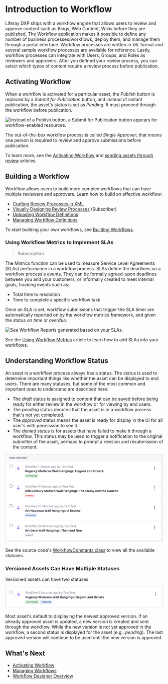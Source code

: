 # Introduction to Workflow

Liferay DXP ships with a workflow engine that allows users to review and approve content such as Blogs, Web Content, Wikis before they are published. The Workflow application makes it possible to define any number of business processes/workflows, deploy them, and manage them through a portal interface. Workflow processes are written in `XML` format and several sample workflow processes are available for reference. Lastly, workflow processes can integrate with Users, Groups, and Roles as reviewers and approvers. After you defined your review process, you can select which types of content require a review process before publication.

## Activating Workflow

When a workflow is activated for a particular asset, the _Publish_ button is replaced by a _Submit for Publication_ button, and instead of instant publication, the asset's status is set as _Pending_. It must proceed through the workflow before publication.

![Instead of a Publish button, a Submit for Publication button appears for workflow-enabled resources.](./introduction-to-workflow/images/01.png)

The out-of-the-box workflow process is called _Single Approver_; that means one person is required to review and approve submissions before publication.

To learn more, see the [Activating Workflow](./using-workflows/activating-workflow.md) and [sending assets through review](./using-workflows/reviewing-assets.md) articles.

## Building a Workflow

Workflow allows users to build more complex workflows that can have multiple reviewers and approvers. Learn how to build an effective workflow:

* [Crafting Review Processes in XML](./developer-guide/crafting-xml-workflow-definitions.md)
* [Visually Designing Review Processes](./designing-and-managing-workflows/workflow-designer/workflow-designer-overview.md) (Subscriber)
* [Uploading Workflow Definitions](./designing-and-managing-workflows/managing-workflows.md#uploading-a-new-workflow-definitions)
* [Managing Workflow Definitions](./designing-and-managing-workflows/managing-workflows.md)

To start building your own workflows, see [Building Workflows](./designing-and-managing-workflows/building-workflows.md).

### Using Workflow Metrics to Implement SLAs

> Subscription

The _Metrics_ function can be used to measure Service Level Agreements (SLAs) performance in a workflow process. SLAs define the deadlines on a workflow process's events. They can be formally agreed-upon deadlines between you and your customers, or informally created to meet internal goals, tracking events such as:

* Total time to resolution
* Time to complete a specific workflow task

Once an SLA is set, workflow submissions that trigger the SLA timer are automatically reported on by the workflow metrics framework, and given the status _on time_ or _overdue_.

![See Workflow Reports generated based on your SLAs.](./introduction-to-workflow/images/02.png)

See the [Using Workflow Metrics](./using-workflows/using-workflow-metrics.md) article to learn how to add SLAs into your workflows.

## Understanding Workflow Status

An asset in a workflow process always has a status. The status is used to determine important things like whether the asset can be displayed to end users. There are many statuses, but some of the most common and important ones to understand are described here:

- The _draft_ status is assigned to content that can be saved before being ready for either review in the workflow or for viewing by end users. 
- The _pending_ status denotes that the asset is in a workflow process that's not yet completed.
- The _approved_ status means the asset is ready for display in the UI for all user's with permission to see it.
- The _denied_ status is for assets that have failed to make it through a workflow. This status may be used to trigger a notification to the original submitter of the asset, perhaps to prompt a revision and resubmission of the content.

![Content can have a workflow status.](./introduction-to-workflow/images/03.png)

See the source code's [WorkflowConstants class](https://github.com/liferay/liferay-portal/blob/[$LIFERAY_LEARN_PORTAL_GIT_TAG$]/portal-kernel/src/com/liferay/portal/kernel/workflow/WorkflowConstants.java) to view all the available statuses.

### Versioned Assets Can Have Multiple Statuses

Versioned assets can have two statuses.

![Versioned assets can have two statuses.](./introduction-to-workflow/images/04.png)

Most asset's default to displaying the newest approved version. If an already approved asset is updated, a new version is created and sent through the workflow. While the new version is not yet approved in the workflow, a second status is displayed for the asset (e.g., _pending_). The last approved version will continue to be used until the new version is approved.

## What's Next

* [Activating Workflow](./using-workflows/activating-workflow.md)
* [Managing Workflows](./designing-and-managing-workflows/managing-workflows.md)
* [Workflow Designer Overview](./designing-and-managing-workflows/workflow-designer/workflow-designer-overview.md)
